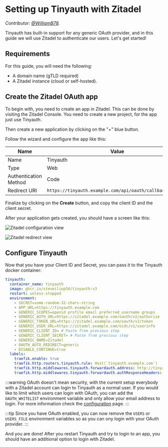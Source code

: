 # Setting up Tinyauth with Zitadel

_Contributor: [@WilliamB78](https://github.com/WilliamB78)._

Tinyauth has built-in support for any generic OAuth provider, and in this guide we will use Zitadel to authenticate our users. Let's get started!

## Requirements

For this guide, you will need the following:

- A domain name (gTLD required)
- A Zitadel instance (cloud or self-hosted).

## Create the Zitadel OAuth app

To begin with, you need to create an app in Zitadel. This can be done by visiting the Zitadel Console. You need to create a new project, for the app just use Tinyauth.

Then create a new application by clicking on the "+" blue button.

Follow the wizard and configure the app like this:

| Name                  | Value                                                     |
| --------------------- | --------------------------------------------------------- |
| Name                  | Tinyauth                                                  |
| Type                  | Web                                                       |
| Authentication Method | Code                                                      |
| Redirect URI          | `https://tinyauth.example.com/api/oauth/callback/generic` |

Finalize by clicking on the **Create** button, and copy the client ID and the client secret.

After your application gets created, you should have a screen like this:

![Zitadel configuration view](/screenshots/zitadel-configuration-view.png)

![Zitadel redirect view](/screenshots/zitadel-redirect-view.png)

## Configure Tinyauth

Now that you have your Client ID and Secret, you can pass it to the Tinyauth docker container:

```yaml
tinyauth:
  container_name: tinyauth
  image: ghcr.io/steveiliop56/tinyauth:v3
  restart: unless-stopped
  environment:
    - SECRET=some-random-32-chars-string
    - APP_URL=https://tinyauth.example.com
    - GENERIC_SCOPES=openid profile email preferred_username groups
    - GENERIC_AUTH_URL=https://zitadel.example.com/oauth/v2/authorize
    - GENERIC_TOKEN_URL=https://zitadel.example.com/oauth/v2/token
    - GENERIC_USER_URL=https://zitadel.example.com/oidc/v1/userinfo
    - GENERIC_CLIENT_ID= # Paste from previous step
    - GENERIC_CLIENT_SECRET= # Paste from previous step
    - GENERIC_NAME=Zitadel
    - OAUTH_AUTO_REDIRECT=generic
    - DISABLE_CONTINUE=true
  labels:
    traefik.enable: true
    traefik.http.routers.tinyauth.rule: Host(`tinyauth.example.com`)
    traefik.http.middlewares.tinyauth.forwardauth.address: http://tinyauth:3000/api/auth/traefik
    traefik.http.middlewares.tinyauth.forwardauth.authResponseHeaders: Remote-User, Remote-Email, Remote-Name, Remote-Groups
```

:::warning
OAuth doesn't mean security, with the current setup everybody with a Zitadel account can login to Tinyauth as a normal user. If you would like to limit which users can login with OAuth, you can add the `OAUTH_WHITELIST` environment variable and only allow your email address to login. For more information check the [configuration](/docs/reference/configuration.md) page.
:::

:::tip
Since you have OAuth enabled, you can now remove the `USERS` or `USERS_FILE` environment variables so as you can ony login with your OAuth provider.
:::

And you are done! After you restart Tinyauth and try to login to an app, you should have an additional option to login with Zitadel.
